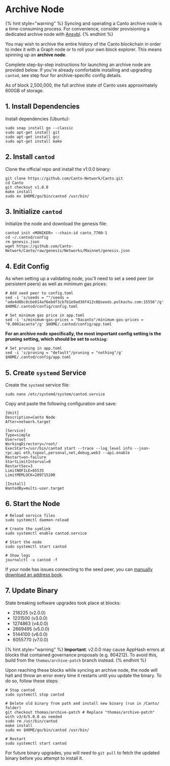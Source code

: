 # Archive Node

{% hint style="warning" %}
Syncing and operating a Canto archive node is a time-consuming process. For convenience, consider provisioning a dedicated archive node with [Ansybl](https://www.ansybl.io/).
{% endhint %}

You may wish to archive the entire history of the Canto blockchain in order to index it with a Graph node or to roll your own block explorer. This means spinning up an **archive node**.

Complete step-by-step instructions for launching an archive node are provided below. If you're already comfortable installing and upgrading `cantod`, see step four for archive-specific config details.

As of block 2,500,000, the full archive state of Canto uses approximately 600GB of storage.

## 1. Install Dependencies <a href="#install-dependencies" id="install-dependencies"></a>

Install dependencies (Ubuntu):

```shell
sudo snap install go --classic
sudo apt-get install git
sudo apt-get install gcc
sudo apt-get install make
```

## 2. Install `cantod` <a href="#install-cantod" id="install-cantod"></a>

Clone the official repo and install the v1.0.0 binary:

```shell
git clone https://github.com/Canto-Network/Canto.git
cd Canto
git checkout v1.0.0
make install
sudo mv $HOME/go/bin/cantod /usr/bin/
```

## 3. Initialize `cantod` <a href="#initialize-cantod" id="initialize-cantod"></a>

Initialize the node and download the genesis file:

```shell
cantod init <MONIKER> --chain-id canto_7700-1
cd ~/.cantod/config
rm genesis.json
wget https://github.com/Canto-Network/Canto/raw/genesis/Networks/Mainnet/genesis.json
```

## 4. Edit Config <a href="#edit-config" id="edit-config"></a>

As when setting up a validating node, you'll need to set a seed peer (or persistent peers) as well as minimum gas prices:

```shell
# Add seed peer to config.toml
sed -i 's/seeds = ""/seeds = "ade4d8bc8cbe014af6ebdf3cb7b1e9ad36f412c0@seeds.polkachu.com:15556"/g' $HOME/.cantod/config/config.toml

# Set minimum gas price in app.toml
sed -i 's/minimum-gas-prices = "0acanto"/minimum-gas-prices = "0.0001acanto"/g' $HOME/.cantod/config/app.toml
```

**For an archive node specifically, the most important config setting is the pruning setting, which should be set to `nothing`:**

```shell
# Set pruning in app.toml
sed -i 's/pruning = "default"/pruning = "nothing"/g' $HOME/.cantod/config/app.toml
```

## 5. Create `systemd` Service <a href="#create-systemd-service" id="create-systemd-service"></a>

Create the `systemd` service file:

```shell
sudo nano /etc/systemd/system/cantod.service
```

Copy and paste the following configuration and save:

```shell
[Unit]
Description=Canto Node
After=network.target

[Service]
Type=simple
User=root
WorkingDirectory=/root/
ExecStart=/usr/bin/cantod start --trace --log_level info --json-rpc.api eth,txpool,personal,net,debug,web3 --api.enable
Restart=on-failure
StartLimitInterval=0
RestartSec=3
LimitNOFILE=65535
LimitMEMLOCK=209715200

[Install]
WantedBy=multi-user.target
```

## 6. Start the Node <a href="#start-node" id="start-node"></a>

```shell
# Reload service files
sudo systemctl daemon-reload

# Create the symlink
sudo systemctl enable cantod.service

# Start the node
sudo systemctl start cantod

# Show logs
journalctl -u cantod -f
```

If your node has issues connecting to the seed peer, you can [manually download an address book](https://polkachu.com/addrbooks/canto).

## 7. Update Binary <a href="#update-binary" id="update-binary"></a>

State breaking software upgrades took place at blocks:

* 218225 (v2.0.0)
* 1231500 (v3.0.0)
* 1274863 (v4.0.0)
* 2669495 (v5.0.0)
* 5144100 (v6.0.0)
* 6055770 (v7.0.0)

{% hint style="warning" %}
**Important**: v2.0.0 may cause AppHash errors at blocks that contained governance proposals (e.g. 804212). To avoid this, build from the `thomas/archive-patch` branch instead.
{% endhint %}

Upon reaching these blocks while syncing an archive node, the node will halt and throw an error every time it restarts until you update the binary. To do so, follow these steps:

```shell
# Stop cantod
sudo systemctl stop cantod

# Delete old binary from path and install new binary (run in /Canto/ folder)
git checkout thomas/archive-patch # Replace "thomas/archive-patch" with v3/4/5.0.0 as needed
sudo rm /usr/bin/cantod
make install
sudo mv $HOME/go/bin/cantod /usr/bin/

# Restart
sudo systemctl start cantod
```

For future binary upgrades, you will need to `git pull` to fetch the updated binary before you attempt to install it.

